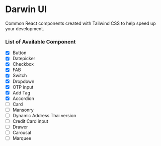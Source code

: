 # Darwin UI

Common React components created with Tailwind CSS
to help speed up your development.

### List of Available Component
- [x] Button
- [x] Datepicker
- [x] Checkbox
- [x] FAB
- [x] Switch
- [x] Dropdown
- [x] OTP input
- [x] Add Tag
- [x] Accordion
- [ ] Card
- [ ] Mansonry
- [ ] Dynamic Address Thai version
- [ ] Credit Card input
- [ ] Drawer
- [ ] Carousal
- [ ] Marquee